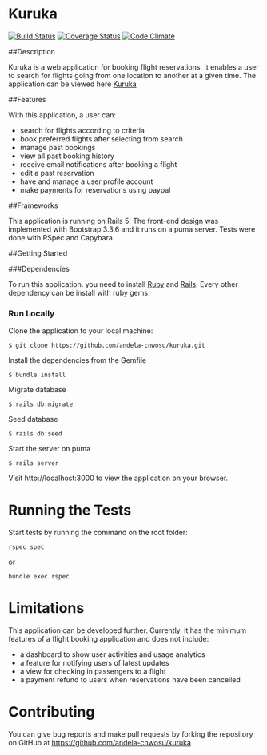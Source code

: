 # Kuruka

[![Build Status](https://travis-ci.org/andela-cnwosu/kuruka.svg?branch=develop)](https://travis-ci.org/andela-cnwosu/kuruka)
[![Coverage Status](https://coveralls.io/repos/github/andela-cnwosu/kuruka/badge.svg?branch=develop)](https://coveralls.io/github/andela-cnwosu/kuruka?branch=develop)
[![Code Climate](https://codeclimate.com/github/andela-cnwosu/kuruka/badges/gpa.svg?maxAge=0)](https://codeclimate.com/github/andela-cnwosu/kuruka)

##Description

Kuruka is a web application for booking flight reservations. It enables a user to search for flights going from one location to another at a given time.
The application can be viewed here [Kuruka](http://kuruka.herokuapp.com)

##Features

With this application, a user can:

* search for flights according to criteria
* book preferred flights after selecting from search 
* manage past bookings
* view all past booking history
* receive email notifications after booking a flight
* edit a past reservation
* have and manage a user profile account
* make payments for reservations using paypal

##Frameworks

This application is running on Rails 5!
The front-end design was implemented with Bootstrap 3.3.6 and it runs on a puma server.
Tests were done with RSpec and Capybara.

##Getting Started

###Dependencies

To run this application. you need to install <a href="https://www.ruby-lang.org" target ="blank">Ruby</a>  and <a href="http://rubyonrails.org/" target="blank">Rails</a>. Every other dependency can be install with ruby gems.

### Run Locally

Clone the application to your local machine:

```
$ git clone https://github.com/andela-cnwosu/kuruka.git
```

Install the dependencies from the Gemfile

```
$ bundle install
```

Migrate database

```
$ rails db:migrate
```

Seed database

```
$ rails db:seed
```

Start the server on puma

```
$ rails server
```
Visit http://localhost:3000 to view the application on your browser.

# Running the Tests

Start tests by running the command on the root folder:

```
rspec spec
```
or

```
bundle exec rspec
```

# Limitations

This application can be developed further. Currently, it has the minimum features of a flight booking application and does not include:

* a dashboard to show user activities and usage analytics
* a feature for notifying users of latest updates 
* a view for checking in passengers to a flight
* a payment refund to users when reservations have been cancelled 

# Contributing

You can give bug reports and make pull requests by forking the repository on GitHub at https://github.com/andela-cnwosu/kuruka
